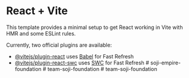 # React + Vite

This template provides a minimal setup to get React working in Vite with HMR and some ESLint rules.

Currently, two official plugins are available:

- [@vitejs/plugin-react](https://github.com/vitejs/vite-plugin-react/blob/main/packages/plugin-react/README.md) uses [Babel](https://babeljs.io/) for Fast Refresh
- [@vitejs/plugin-react-swc](https://github.com/vitejs/vite-plugin-react-swc) uses [SWC](https://swc.rs/) for Fast Refresh
#   s o j i - e m p i r e - f o u n d a t i o n  
 #   t e a m - s o j i - f o u n d a t i o n  
 #   t e a m - s o j i - f o u n d a t i o n  
 